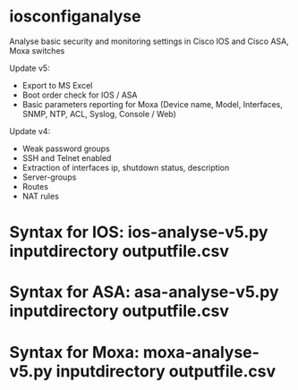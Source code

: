 # iosconfiganalyse
Analyse basic security and monitoring settings in Cisco IOS and Cisco ASA, Moxa switches

Update v5:
- Export to MS Excel
- Boot order check for IOS / ASA
- Basic parameters reporting for Moxa (Device name, Model, Interfaces, SNMP, NTP, ACL, Syslog, Console / Web)

Update v4:
- Weak password groups
- SSH and Telnet enabled
- Extraction of interfaces ip, shutdown status, description
- Server-groups
- Routes
- NAT rules

# Syntax for IOS: ios-analyse-v5.py inputdirectory outputfile.csv
# Syntax for ASA: asa-analyse-v5.py inputdirectory outputfile.csv
# Syntax for Moxa: moxa-analyse-v5.py inputdirectory outputfile.csv

